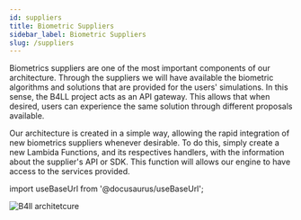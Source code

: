 ```yaml
---
id: suppliers
title: Biometric Suppliers
sidebar_label: Biometric Suppliers
slug: /suppliers
---
```


Biometrics suppliers are one of the most important components of our
architecture. Through the suppliers we will have available the biometric
algorithms and solutions that are provided for the users' simulations. In this
sense, the B4LL project acts as an API gateway. This allows that when desired,
users can experience the same solution through different proposals available.

Our architecture is created in a simple way, allowing the rapid integration of
new biometrics suppliers whenever desirable. To do this, simply create a new
Lambida Functions, and its respectives handlers, with the information about the
supplier's API or SDK. This function will allows our engine to have access to
the services provided.

import useBaseUrl from '@docusaurus/useBaseUrl';

<div style={{textAlign: 'center'}}>
<img alt="B4ll architetcure" src={useBaseUrl('img/Suppliers.svg')}/>
</div>

